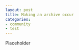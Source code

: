 ```yaml
---
layout: post
title: Making an archive occur
categories: 
- community
- test
---
```


Placeholder